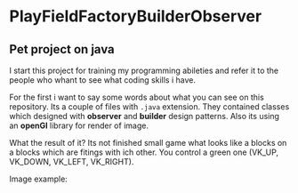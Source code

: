# PlayFieldFactoryBuilderObserver

## Pet project on java

I start this project for training my programming abileties and refer it to the people who whant to see what coding skills i have.

For the first i want to say some words about what you can see on this repository. Its a couple of files with `.java` extension. They contained classes which designed with **observer** and **builder** design patterns. Also its using an **openGl** library for render of image.

What the result of it? Its not finished small game what looks like a blocks on a blocks which are fitings with ich other. You control a green one (VK_UP, VK_DOWN, VK_LEFT, VK_RIGHT).

Image example:
